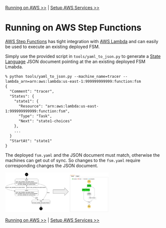 <!--
Copyright 2016-2017 Workiva Inc.

Licensed under the Apache License, Version 2.0 (the "License");
you may not use this file except in compliance with the License.
You may obtain a copy of the License at

    http://www.apache.org/licenses/LICENSE-2.0

Unless required by applicable law or agreed to in writing, software
distributed under the License is distributed on an "AS IS" BASIS,
WITHOUT WARRANTIES OR CONDITIONS OF ANY KIND, either express or implied.
See the License for the specific language governing permissions and
limitations under the License.
-->

[Running on AWS >>](AWS.md) | [Setup AWS Services >>](SETUP.md)

# Running on AWS Step Functions

[AWS Step Functions](https://aws.amazon.com/step-functions/) has tight integration with 
[AWS Lambda](https://aws.amazon.com/lambda/) and can easily be used to execute an existing
deployed FSM.

Simply use the provided script in `tools/yaml_to_json.py` to generate a 
[State Language](https://states-language.net/spec.html) JSON document pointing at the 
an existing deployed FSM Lmabda. 

    % python tools/yaml_to_json.py --machine_name=tracer --lambda_arn=arn:aws:lambda:us-east-1:999999999999:function:fsm
    {
      "Comment": "tracer",
      "States": {
        "state1": {
          "Resource": "arn:aws:lambda:us-east-1:999999999999:function:fsm",
          "Type": "Task",
          "Next": "state1-choices"
        },
        ...
      }
      "StartAt": "state1"
    }
    
The deployed `fsm.yaml` and the JSON document must match, otherwise the machines can get 
out of sync. So changes to the `fsm.yaml` require corresponding changes the JSON document.

<img src="docs/images/yaml_to_json.png" width="66%" height="66%"/>


[Running on AWS >>](AWS.md) | [Setup AWS Services >>](SETUP.md)
